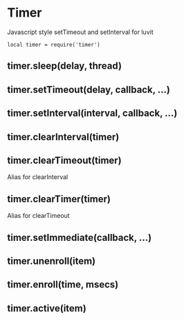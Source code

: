 # Timer

Javascript style setTimeout and setInterval for luvit  

`local timer = require('timer')`

## timer.sleep(delay, thread)

## timer.setTimeout(delay, callback, ...)

## timer.setInterval(interval, callback, ...)

## timer.clearInterval(timer)

## timer.clearTimeout(timer)

Alias for clearInterval

## timer.clearTimer(timer)

Alias for clearTimeout

## timer.setImmediate(callback, ...)

## timer.unenroll(item)

## timer.enroll(time, msecs)

## timer.active(item)
